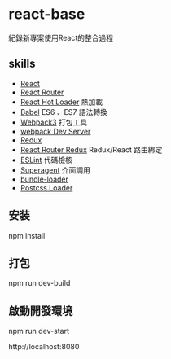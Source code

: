 # react-base

紀錄新專案使用React的整合過程


## skills
* [React](https://github.com/facebook/react) 
* [React Router](https://github.com/rackt/react-router)
* [React Hot Loader](https://github.com/gaearon/react-hot-loader) 熱加載 
* [Babel](http://babeljs.io) ES6 、ES7 語法轉換
* [Webpack3](http://webpack.github.io) 打包工具
* [webpack Dev Server](http://github.com/webpack/webpack-dev-serverl)
* [Redux](https://github.com/rackt/redux) 
* [React Router Redux](https://github.com/reactjs/react-router-redux) Redux/React 路由綁定
* [ESLint](http://eslint.org) 代碼檢核
* [Superagent](https://github.com/visionmedia/superagent) 介面調用
* [bundle-loader](https://github.com/webpack-contrib/bundle-loader)
* [Postcss Loader](https://github.com/postcss/postcss-loader)



## 安装
npm install

## 打包
npm run dev-build

## 啟動開發環境
npm run dev-start

http://localhost:8080



